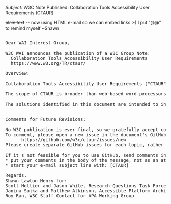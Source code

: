 _Subject:_ W3C Note Published: Collaboration Tools Accessibility User Requirements (CTAUR)

<s>plain text</s> -- now using HTML e-mail so we can embed links :-) I put "@@" to remind myself ~Shawn

<pre>

Dear WAI Interest Group,

W3C WAI announces the publication of a W3C Group Note:
  Collaboration Tools Accessibility User Requirements
  https://www.w3.org/TR/ctaur/

Overview:

Collaboration Tools Accessibility User Requirements ("CTAUR") covers accessibility user needs, requirements, and scenarios for collaborative content creation and development tools. It addresses features and capabilities unique to interactive, real-time, or asynchronous collaborative applications. This includes co-editing, revision tracking, and in-line comments.

The scope of CTAUR is broader than web-based word processors; it encompasses a variety of applications across diverse hardware and software environments to comprehensively address accessibility in collaborative editing technologies.

The solutions identified in this document are intended to influence the evolution of future accessibility guidelines, technical specifications, or features of collaboration tools and assistive technologies. They are relevant to software developers who contribute to developing the collaborative experience.


Comments for Future Revisions:

No W3C publication is ever final, so we gratefully accept comments for consideration against the day when a revision of this publication may be taken up.
To comment, please open a new issue in the document's GitHub repository:
      https://github.com/w3c/ctaur/issues/new
Please create separate GitHub issues for each topic, rather than commenting on multiple topics in a single issue.

If it's not feasible for you to use GitHub, send comments in e-mail to: public-rqtf@w3.org. Please:
* put your comments in the body of the message, not as an attachment
* start your e-mail subject line with: [CTAUR]

Regards,
Shawn Lawton Henry for:
Scott Hollier and Jason White, Research Questions Task Force (RQTF) Facilitators
Janina Sajka and Matthew Atkinson, Accessible Platform Architectures (APA) Working Group Co-Chairs
Roy Ran, W3C Staff Contact for APA Working Group

</pre>
